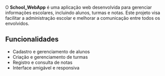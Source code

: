 
O **School_WebApp** é uma aplicação web desenvolvida para gerenciar informações escolares, incluindo alunos, turmas e notas. Este projeto visa facilitar a administração escolar e melhorar a comunicação entre todos os envolvidos.

## Funcionalidades
- Cadastro e gerenciamento de alunos
- Criação e gerenciamento de turmas
- Registro e consulta de notas
- Interface amigável e responsiva
